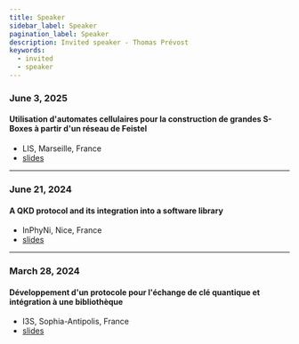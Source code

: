 ```yaml
---
title: Speaker
sidebar_label: Speaker
pagination_label: Speaker
description: Invited speaker - Thomas Prévost
keywords:
  - invited
  - speaker
---
```


### June 3, 2025

#### Utilisation d'automates cellulaires pour la construction de grandes S-Boxes à partir d'un réseau de Feistel

- LIS, Marseille, France
- [slides](/files/presentations/seminar_lis_03_06_2025.pdf)

---

### June 21, 2024

#### A QKD protocol and its integration into a software library

- InPhyNi, Nice, France
- [slides](/files/presentations/seminar_inphyni_28_06_2024.pdf)

---

### March 28, 2024

#### Développement d'un protocole pour l'échange de clé quantique et intégration à une bibliothèque

- I3S, Sophia-Antipolis, France
- [slides](/files/presentations/seminar_i3s_28_03_2024.pdf)